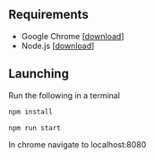 ## Requirements

- Google Chrome \[[download](https://www.google.com/chrome/)\]
- Node.js \[[download](https://nodejs.org/)\]

## Launching

Run the following in a terminal

```bash
npm install
```

```bash
npm run start
```

In chrome navigate to localhost:8080
